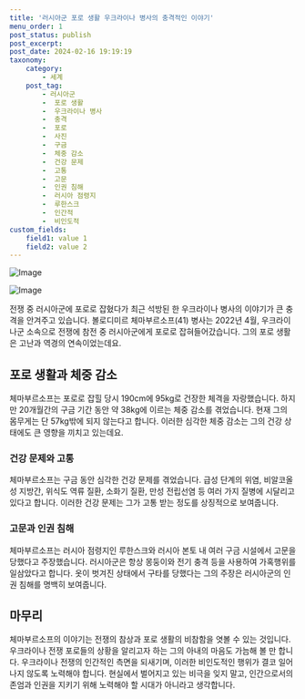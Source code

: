 ```yaml
---
title: '러시아군 포로 생활 우크라이나 병사의 충격적인 이야기'
menu_order: 1
post_status: publish
post_excerpt: 
post_date: 2024-02-16 19:19:19
taxonomy:
    category:
        - 세계
    post_tag:
        - 러시아군
        -  포로 생활
        -  우크라이나 병사
        -  충격
        -  포로
        -  사진
        -  구금
        -  체중 감소
        -  건강 문제
        -  고통
        -  고문
        -  인권 침해
        -  러시아 점령지
        -  루한스크
        -  인간적
        -  비인도적
custom_fields:
    field1: value 1
    field2: value 2
---
```


![Image](https://imgnews.pstatic.net/image/018/2024/02/16/0005674640_001_20240216081801042.jpg?type=w647)

![Image](https://imgnews.pstatic.net/image/018/2024/02/16/0005674640_002_20240216081801065.jpg?type=w647)

전쟁 중 러시아군에 포로로 잡혔다가 최근 석방된 한 우크라이나 병사의 이야기가 큰 충격을 안겨주고 있습니다. 볼로디미르 체마부르소프(41) 병사는 2022년 4월, 우크라이나군 소속으로 전쟁에 참전 중 러시아군에게 포로로 잡혀들어갔습니다. 그의 포로 생활은 고난과 역경의 연속이었는데요. 
## 포로 생활과 체중 감소
체마부르소프는 포로로 잡힐 당시 190cm에 95kg로 건장한 체격을 자랑했습니다. 하지만 20개월간의 구금 기간 동안 약 38kg에 이르는 체중 감소를 겪었습니다. 현재 그의 몸무게는 단 57kg밖에 되지 않는다고 합니다. 이러한 심각한 체중 감소는 그의 건강 상태에도 큰 영향을 끼치고 있는데요. 
### 건강 문제와 고통
체마부르소프는 구금 동안 심각한 건강 문제를 겪었습니다. 급성 단계의 위염, 비알코올성 지방간, 위식도 역류 질환, 소화기 질환, 만성 전립선염 등 여러 가지 질병에 시달리고 있다고 합니다. 이러한 건강 문제는 그가 고통 받는 정도를 상징적으로 보여줍니다.
### 고문과 인권 침해
체마부르소프는 러시아 점령지인 루한스크와 러시아 본토 내 여러 구금 시설에서 고문을 당했다고 주장했습니다. 러시아군은 항상 몽둥이와 전기 충격 등을 사용하여 가혹행위를 일삼았다고 합니다. 옷이 벗겨진 상태에서 구타를 당했다는 그의 주장은 러시아군의 인권 침해를 명백히 보여줍니다.
## 마무리
체마부르소프의 이야기는 전쟁의 참상과 포로 생활의 비참함을 엿볼 수 있는 것입니다. 우크라이나 전쟁 포로들의 상황을 알리고자 하는 그의 아내의 마음도 가늠해 볼 만 합니다. 우크라이나 전쟁의 인간적인 측면을 되새기며, 이러한 비인도적인 행위가 결코 일어나지 않도록 노력해야 합니다. 현실에서 벌어지고 있는 비극을 잊지 말고, 인간으로서의 존엄과 인권을 지키기 위해 노력해야 할 시대가 아니라고 생각합니다.
